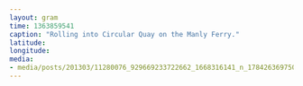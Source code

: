 ```yaml
---
layout: gram
time: 1363859541
caption: "Rolling into Circular Quay on the Manly Ferry."
latitude: 
longitude: 
media:
- media/posts/201303/11280076_929669233722662_1668316141_n_17842636975000351.jpg
---
```

